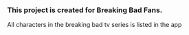 ### This project is created for Breaking Bad Fans.

All characters in the breaking bad tv series is listed in the app
